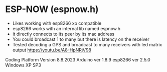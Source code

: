 # ESP-NOW (espnow.h)

- Likes working with esp8266 xp compatible
- esp8266 works with an internal lib named espnow.h
- it directly connects to its peer by its mac address
- You could broadcast 1 to many but there is latency on the receiver
- Tested decoding a GPS and broadcast to many receivers with led matrix output 
https://youtu.be/A8-HpNRjV98




Coding Platform Version 8.8.2023 
Arduino ver 1.8.9 
esp8266 ver 2.5.0 
Windows XP SP3
